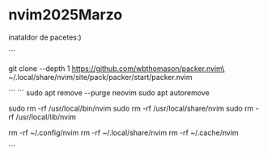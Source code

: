 # nvim2025Marzo

inataldor de pacetes:)


´´´

git clone --depth 1 https://github.com/wbthomason/packer.nvim\
 ~/.local/share/nvim/site/pack/packer/start/packer.nvim

´´´
´´´
sudo apt remove --purge neovim
sudo apt autoremove

sudo rm -rf /usr/local/bin/nvim
sudo rm -rf /usr/local/share/nvim
sudo rm -rf /usr/local/lib/nvim

rm -rf ~/.config/nvim
rm -rf ~/.local/share/nvim
rm -rf ~/.cache/nvim


´´´
